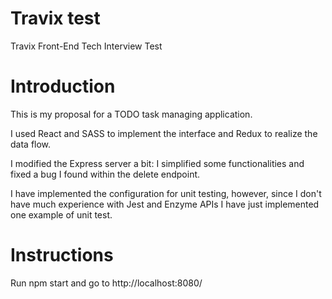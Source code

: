 # Travix test

Travix Front-End Tech Interview Test 

# Introduction

This is my proposal for a TODO task managing application.

I used React and SASS to implement the interface and Redux to realize the data flow.

I modified the Express server a bit: I simplified some functionalities and fixed a bug I found within the delete endpoint.

I have implemented the configuration for unit testing, however, since I don't have much experience with Jest and Enzyme APIs I have just implemented one example of unit test.

# Instructions

Run npm start and go to http://localhost:8080/
